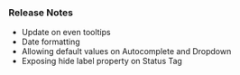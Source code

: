 ### Release Notes
- Update on even tooltips
- Date formatting
- Allowing default values on Autocomplete and Dropdown
- Exposing hide label property on Status Tag
